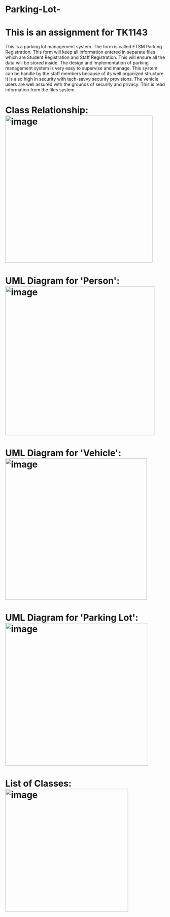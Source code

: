 # Parking-Lot-
# This is an assignment for TK1143
 This is a parking lot management system. The form is called FTSM Parking Registration. This form will keep all information entered in separate files which are Student Registration and Staff Registration. This will ensure all the data will be stored inside. The design and implementation of parking management system is very easy to supervise and manage. This system can be handle by the staff members because of its well organized structure. It is also high in security with tech-savvy security provisions. The vehicle users are well assured with the grounds of security and privacy. This is read information from the files system.
# Class Relationship: <img width="464" alt="image" src="https://user-images.githubusercontent.com/91417780/219946081-cecab43b-b699-4c71-aff9-ac93cc0fefc7.png">
# UML Diagram for 'Person': <img width="470" alt="image" src="https://user-images.githubusercontent.com/91417780/219946326-5cea824a-a25d-44ae-91bd-604cdcb1686a.png">
# UML Diagram for 'Vehicle': <img width="446" alt="image" src="https://user-images.githubusercontent.com/91417780/219946340-ce3bb3bd-22ac-4a3f-bd77-e815890c3de8.png">
# UML Diagram for 'Parking Lot': <img width="450" alt="image" src="https://user-images.githubusercontent.com/91417780/219946353-4348960e-824b-4516-8a4b-4453ca8c8481.png">
# List of Classes: <img width="387" alt="image" src="https://user-images.githubusercontent.com/91417780/219946443-74680795-e9f0-4573-af9d-2c987c233d20.png">



